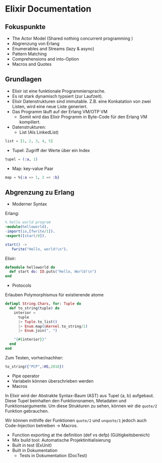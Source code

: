 # Elixir Documentation

## Fokuspunkte
- The Actor Model (Shared nothing concurrent programming )
- Abgrenzung von Erlang
- Enumerables and Streams (lazy & async)
- Pattern Matching
- Comprehensions and into-Option
- Macros and Quotes


## Grundlagen
- Elixir ist eine funktionale Programmiersprache.
- Es ist stark dynamisch typsiert (zur Laufzeit).
- Elixir Datenstrukturen sind immutable. Z.B. eine Konkatation von zwei Listen, wird eine neue Liste generiert.
- Das Programm läuft auf der Erlang VM/OTP VM
  - Somit wird das Elixir Programm in Byte-Code für den Erlang VM kompiliert.
- Datenstrukturen:
  - List (Als LinkedList)
```Elixir
list = [1, 2, 3, 4, 5]
```
  - Tupel: Zugriff der Werte über ein Index
```Elixir
tupel = (:a, 1)
```
  - Map: key-value Paar
```Elixir
map = %{:a => 1, 2 => :b}
```

## Abgrenzung zu Erlang

* Moderner Syntax

Erlang:
```Erlang
% hello world program
-module(helloworld).
-import(io,[fwrite/1]).
-export([start/0]).

start() ->
   fwrite("Hello, world!\n").
```

Elixir:
```Elixir
defmodule helloworld do
  def start do: IO.puts("Hello, World!\n")
end
```
* Protocols

Erlauben Polymorphismus für existierende atome
```Elixir
defimpl String.Chars, for: Tuple do
  def to_string(tuple) do
    interior =
      tuple
      |> Tuple.to_list()
      |> Enum.map(&Kernel.to_string/1)
      |> Enum.join(", ")

    "{#{interior}}"
  end
end
```
Zum Testen, vorher/nachher:
```Elixir
to_string({"PCP",:HS,2018})
```

* Pipe operator
* Variabeln können überschrieben werden
* Macros

In Elixir wird der Abstrakte Syntax-Baum (AST) aus Tupel {a, b} aufgebaut.
Diese Tupel beinhalten den Funktionsnamen, Metadaten und Funktionsargumente.
Um diese Strukturen zu sehen, können wir die `quote/2` Funktion gebrauchen.

Wir können mithilfe der Funktionen `quote/2` und `unquote/1` jedoch auch
Code-Injection betreiben -> Macros.

* Function exporting at the definition (def vs defp) (Gültigkeitsbereich)
* Mix build tool: Automatische Projektinitialisierung
* Built in test (ExUnit)
* Built in Dokumentation
    * Tests in Dokumentation (DocTest)
